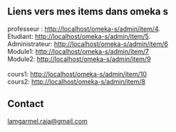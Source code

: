 ## Liens vers mes items dans omeka s
professeur : <http://localhost/omeka-s/admin/item/4>.<br/>
Etudiant: <http://localhost/omeka-s/admin/item/5>.<br/>
Administrateur: <http://localhost/omeka-s/admin/item/6>  <br/>
Module1: <http://localhost/omeka-s/admin/item/7><br/>
Module2: <http://localhost/omeka-s/admin/item/9><br/>    
cours1: <http://localhost/omeka-s/admin/item/10><br/>
cours2: <http://localhost/omeka-s/admin/item/8>  <br/>


## Contact
lamgarmel.raja@gmail.com

